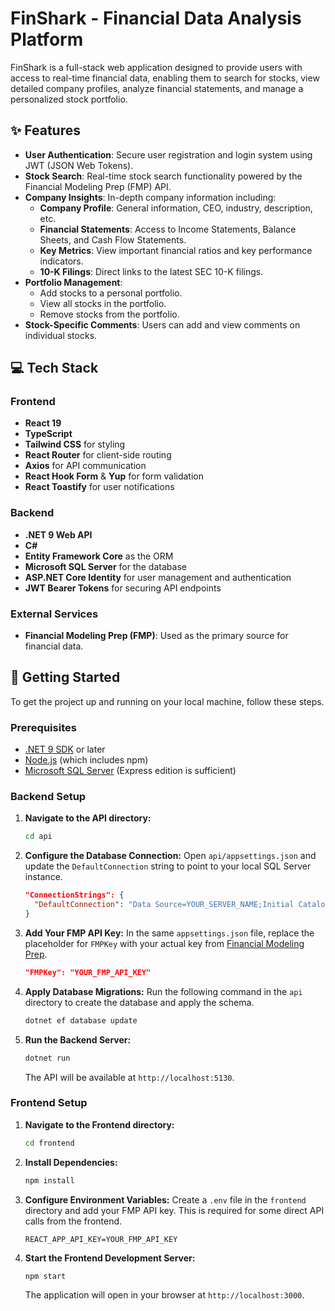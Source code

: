 # FinShark - Financial Data Analysis Platform

FinShark is a full-stack web application designed to provide users with access to real-time financial data, enabling them to search for stocks, view detailed company profiles, analyze financial statements, and manage a personalized stock portfolio.

## ✨ Features

- **User Authentication**: Secure user registration and login system using JWT (JSON Web Tokens).
- **Stock Search**: Real-time stock search functionality powered by the Financial Modeling Prep (FMP) API.
- **Company Insights**: In-depth company information including:
  - **Company Profile**: General information, CEO, industry, description, etc.
  - **Financial Statements**: Access to Income Statements, Balance Sheets, and Cash Flow Statements.
  - **Key Metrics**: View important financial ratios and key performance indicators.
  - **10-K Filings**: Direct links to the latest SEC 10-K filings.
- **Portfolio Management**:
  - Add stocks to a personal portfolio.
  - View all stocks in the portfolio.
  - Remove stocks from the portfolio.
- **Stock-Specific Comments**: Users can add and view comments on individual stocks.

## 💻 Tech Stack

### Frontend

- **React 19**
- **TypeScript**
- **Tailwind CSS** for styling
- **React Router** for client-side routing
- **Axios** for API communication
- **React Hook Form** & **Yup** for form validation
- **React Toastify** for user notifications

### Backend

- **.NET 9 Web API**
- **C#**
- **Entity Framework Core** as the ORM
- **Microsoft SQL Server** for the database
- **ASP.NET Core Identity** for user management and authentication
- **JWT Bearer Tokens** for securing API endpoints

### External Services

- **Financial Modeling Prep (FMP)**: Used as the primary source for financial data.

## 🚀 Getting Started

To get the project up and running on your local machine, follow these steps.

### Prerequisites

- [.NET 9 SDK](https://dotnet.microsoft.com/download/dotnet/9.0) or later
- [Node.js](https://nodejs.org/) (which includes npm)
- [Microsoft SQL Server](https://www.microsoft.com/en-us/sql-server/sql-server-downloads) (Express edition is sufficient)

### Backend Setup

1.  **Navigate to the API directory:**
    ```bash
    cd api
    ```

2.  **Configure the Database Connection:**
    Open `api/appsettings.json` and update the `DefaultConnection` string to point to your local SQL Server instance.

    ```json
    "ConnectionStrings": {
      "DefaultConnection": "Data Source=YOUR_SERVER_NAME;Initial Catalog=finshark;Integrated Security=True;Connect Timeout=30;Encrypt=False;TrustServerCertificate=True"
    }
    ```

3.  **Add Your FMP API Key:**
    In the same `appsettings.json` file, replace the placeholder for `FMPKey` with your actual key from [Financial Modeling Prep](https://site.financialmodelingprep.com/developer).

    ```json
    "FMPKey": "YOUR_FMP_API_KEY"
    ```

4.  **Apply Database Migrations:**
    Run the following command in the `api` directory to create the database and apply the schema.
    ```bash
    dotnet ef database update
    ```

5.  **Run the Backend Server:**
    ```bash
    dotnet run
    ```
    The API will be available at `http://localhost:5130`.

### Frontend Setup

1.  **Navigate to the Frontend directory:**
    ```bash
    cd frontend
    ```

2.  **Install Dependencies:**
    ```bash
    npm install
    ```

3.  **Configure Environment Variables:**
    Create a `.env` file in the `frontend` directory and add your FMP API key. This is required for some direct API calls from the frontend.

    ```
    REACT_APP_API_KEY=YOUR_FMP_API_KEY
    ```

4.  **Start the Frontend Development Server:**
    ```bash
    npm start
    ```
    The application will open in your browser at `http://localhost:3000`.

